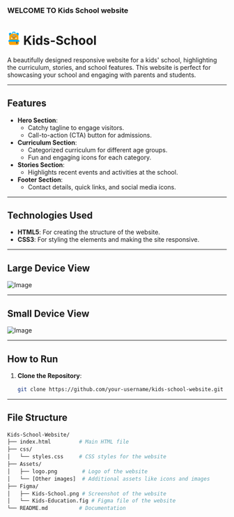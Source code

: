### WELCOME TO Kids School website

# <img width=30 src="./assets/logo.png"/> Kids-School

A beautifully designed responsive website for a kids' school, highlighting the curriculum, stories, and school features. This website is perfect for showcasing your school and engaging with parents and students.

---

## Features

- **Hero Section**:
  - Catchy tagline to engage visitors.
  - Call-to-action (CTA) button for admissions.
- **Curriculum Section**:
  - Categorized curriculum for different age groups.
  - Fun and engaging icons for each category.
- **Stories Section**:
  - Highlights recent events and activities at the school.
- **Footer Section**:
  - Contact details, quick links, and social media icons.

---

## Technologies Used

- **HTML5**: For creating the structure of the website.
- **CSS3**: For styling the elements and making the site responsive.


---

## Large Device View

![Image](https://github.com/user-attachments/assets/59b7dfc6-d00a-4e9a-9f77-ab2aa6714171)

---

## Small Device View

 ![Image](https://github.com/user-attachments/assets/d552d35c-7a3e-499b-b1cf-bba883a123bd)

---

## How to Run

1. **Clone the Repository**:
   ```bash
   git clone https://github.com/your-username/kids-school-website.git
   
---

## File Structure
  ```bash
Kids-School-Website/
├── index.html         # Main HTML file
├── css/
│   └── styles.css     # CSS styles for the website
├── Assets/
│   ├── logo.png        # Logo of the website
│   └── [Other images]  # Additional assets like icons and images
├── Figma/
│   ├── Kids-School.png # Screenshot of the website
│   └── Kids-Education.fig # Figma file of the website
└── README.md          # Documentation

